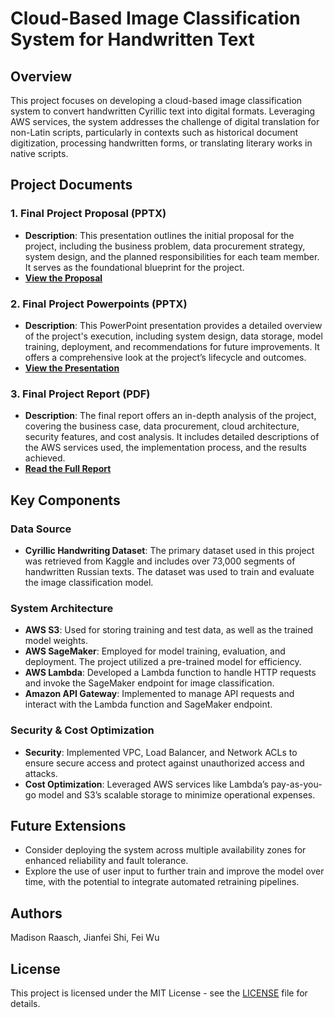 # Cloud-Based Image Classification System for Handwritten Text

## Overview
This project focuses on developing a cloud-based image classification system to convert handwritten Cyrillic text into digital formats. Leveraging AWS services, the system addresses the challenge of digital translation for non-Latin scripts, particularly in contexts such as historical document digitization, processing handwritten forms, or translating literary works in native scripts.

## Project Documents

### 1. **Final Project Proposal (PPTX)**
   - **Description**: This presentation outlines the initial proposal for the project, including the business problem, data procurement strategy, system design, and the planned responsibilities for each team member. It serves as the foundational blueprint for the project.
   - **[View the Proposal](https://github.com/shijianfei1413/Cloud-Based-Image-Classification-System-for-Handwritten-Text/blob/ba2b9a855ce2cb6a097fb0f575b6815d27f0e09b/Final%20Project%20Proposal.pptx)**

### 2. **Final Project Powerpoints (PPTX)**
   - **Description**: This PowerPoint presentation provides a detailed overview of the project's execution, including system design, data storage, model training, deployment, and recommendations for future improvements. It offers a comprehensive look at the project’s lifecycle and outcomes.
   - **[View the Presentation](https://github.com/shijianfei1413/Cloud-Based-Image-Classification-System-for-Handwritten-Text/blob/fd66b8eaf8efcd1f86dec5b0025ee4fb30d47301/Final%20Project%20Powerpoints.pptx)**

### 3. **Final Project Report (PDF)**
   - **Description**: The final report offers an in-depth analysis of the project, covering the business case, data procurement, cloud architecture, security features, and cost analysis. It includes detailed descriptions of the AWS services used, the implementation process, and the results achieved.
   - **[Read the Full Report](path-to-your-pdf-file)**

## Key Components

### Data Source
- **Cyrillic Handwriting Dataset**: The primary dataset used in this project was retrieved from Kaggle and includes over 73,000 segments of handwritten Russian texts. The dataset was used to train and evaluate the image classification model.

### System Architecture
- **AWS S3**: Used for storing training and test data, as well as the trained model weights.
- **AWS SageMaker**: Employed for model training, evaluation, and deployment. The project utilized a pre-trained model for efficiency.
- **AWS Lambda**: Developed a Lambda function to handle HTTP requests and invoke the SageMaker endpoint for image classification.
- **Amazon API Gateway**: Implemented to manage API requests and interact with the Lambda function and SageMaker endpoint.

### Security & Cost Optimization
- **Security**: Implemented VPC, Load Balancer, and Network ACLs to ensure secure access and protect against unauthorized access and attacks.
- **Cost Optimization**: Leveraged AWS services like Lambda’s pay-as-you-go model and S3’s scalable storage to minimize operational expenses.

## Future Extensions
- Consider deploying the system across multiple availability zones for enhanced reliability and fault tolerance.
- Explore the use of user input to further train and improve the model over time, with the potential to integrate automated retraining pipelines.

## Authors
Madison Raasch, Jianfei Shi, Fei Wu

## License
This project is licensed under the MIT License - see the [LICENSE](LICENSE) file for details.
